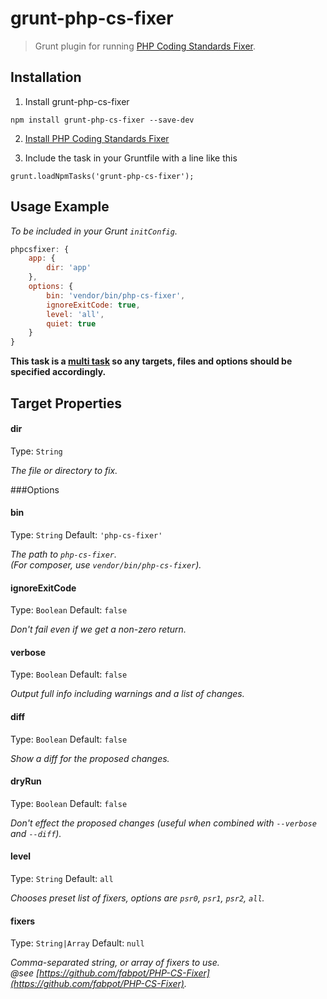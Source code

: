 # grunt-php-cs-fixer

> Grunt plugin for running [PHP Coding Standards Fixer](https://github.com/fabpot/PHP-CS-Fixer).

## Installation

1. Install grunt-php-cs-fixer
```
npm install grunt-php-cs-fixer --save-dev
```

2. [Install PHP Coding Standards Fixer](https://github.com/fabpot/PHP-CS-Fixer)

3. Include the task in your Gruntfile with a line like this
```
grunt.loadNpmTasks('grunt-php-cs-fixer');
```

## Usage Example

_To be included in your Grunt `initConfig`._

```js
phpcsfixer: {
	app: {
		dir: 'app'
	},
	options: {
		bin: 'vendor/bin/php-cs-fixer',
		ignoreExitCode: true,
		level: 'all',
		quiet: true
	}
}
```

__This task is a [multi task][] so any targets, files and options should be specified accordingly.__

[multi task]: https://github.com/gruntjs/grunt/wiki/Configuring-tasks

## Target Properties

#### dir
Type: `String`

_The file or directory to fix._

###Options

#### bin
Type: `String`  Default: `'php-cs-fixer'`

_The path to `php-cs-fixer`._  
_(For composer, use `vendor/bin/php-cs-fixer`)._

#### ignoreExitCode
Type: `Boolean` Default: `false`

_Don't fail even if we get a non-zero return._

#### verbose
Type: `Boolean` Default: `false`

_Output full info including warnings and a list of changes._

#### diff
Type: `Boolean` Default: `false`

_Show a diff for the proposed changes._

#### dryRun
Type: `Boolean` Default: `false`

_Don't effect the proposed changes (useful when combined with `--verbose` and `--diff`)._

#### level
Type: `String` Default: `all`

_Chooses preset list of fixers, options are `psr0`, `psr1`, `psr2`, `all`._

#### fixers
Type: `String|Array` Default: `null`

_Comma-separated string, or array of fixers to use._  
_@see [https://github.com/fabpot/PHP-CS-Fixer](https://github.com/fabpot/PHP-CS-Fixer)._
